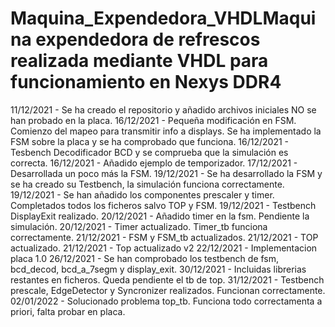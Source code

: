 # Maquina_Expendedora_VHDLMaquina expendedora de refrescos realizada mediante VHDL para funcionamiento en Nexys DDR4

11/12/2021 - Se ha creado el repositorio y añadido archivos iniciales NO se han probado en la placa.
16/12/2021 - Pequeña modificación en FSM. Comienzo del mapeo para transmitir info a displays. Se ha implementado la FSM sobre la placa y se ha comprobado que funciona.
16/12/2021 - Tesbench Decodificador BCD y se comprueba que la simulación es correcta.
16/12/2021 - Añadido ejemplo de temporizador.
17/12/2021 - Desarrollada un poco más la FSM.
19/12/2021 - Se ha desarrollado la FSM y se ha creado su Testbench, la simulación funciona correctamente.
19/12/2021 - Se han añadido los componentes prescaler y timer. Completados todos los ficheros salvo TOP y FSM.
19/12/2021 - Testbench DisplayExit realizado.
20/12/2021 - Añadido timer en la fsm. Pendiente la simulación.
20/12/2021 - Timer actualizado. Timer_tb funciona correctamente.
21/12/2021 - FSM y FSM_tb actualizados.
21/12/2021 - TOP actualizado.
21/12/2021 - Top actualizado v2
22/12/2021 - Implementacion placa 1.0
26/12/2021 - Se han comprobado los testbench de fsm, bcd_decod, bcd_a_7segm y display_exit.
30/12/2021 - Incluidas librerias restantes en ficheros. Queda pendiente el tb de top.
31/12/2021 - Testbench prescale, EdgeDetector y Syncronizer realizados. Funcionan correctamente.
02/01/2022 - Solucionado problema top_tb. Funciona todo correctamenta a priori, falta probar en placa.